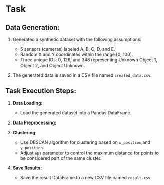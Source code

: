 # Task 

## Data Generation:
1. Generated a synthetic dataset with the following assumptions:
   - 5 sensors (cameras) labeled A, B, C, D, and E.
   - Random X and Y coordinates within the range [0, 100].
   - Three unique IDs: 0, 126, and 348 representing Unknown Object 1, Object 2, and Object Unknown.

2. The generated data is saved in a CSV file named `created_data.csv`.

## Task Execution Steps:

1. **Data Loading:**
   - Load the generated dataset into a Pandas DataFrame.

2. **Data Preprocessing:**

3. **Clustering:**
   - Use DBSCAN algorithm for clustering based on `x_position` and `y_position`.
   - Adjust `eps` parameter to control the maximum distance for points to be considered part of the same cluster.

4. **Save Results:**
   - Save the result DataFrame to a new CSV file named `result.csv`.


